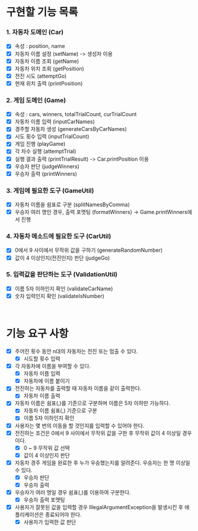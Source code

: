 # 구현할 기능 목록

### 1. 자동차 도메인 (Car)

- [X] 속성 : position, name
- [X] 자동차 이름 설정 (setName) -> 생성자 이용
- [X] 자동차 이름 조회 (getName)
- [X] 자동차 위치 조회 (getPosition)
- [X] 전진 시도 (attemptGo)
- [X] 현재 위치 출력 (printPosition)

### 2. 게임 도메인 (Game)

- [X] 속성 : cars, winners, totalTrialCount, curTrialCount
- [X] 자동차 이름 입력 (inputCarNames)
- [X] 경주할 자동차 생성 (generateCarsByCarNames)
- [X] 시도 횟수 입력 (inputTrialCount)
- [X] 게임 진행 (playGame)
- [X] 각 차수 실행 (attemptTrial)
- [X] 실행 결과 출력 (printTrialResult) -> Car.printPosition 이용
- [X] 우승자 판단 (judgeWinners)
- [X] 우승자 출력 (printWinners)

### 3. 게임에 필요한 도구 (GameUtil)

- [X] 자동차 이름을 쉼표로 구분 (splitNamesByComma)
- [X] 우승자 여러 명인 경우, 출력 포맷팅 (formatWinners) → Game.printWinners에서 진행

### 4. 자동차 메소드에 필요한 도구 (CarUtil)

- [X] 0에서 9 사이에서 무작위 값을 구하기 (generateRandomNumber)
- [X] 값이 4 이상인지(전진인지) 판단 (judgeGo)

### 5. 입력값을 판단하는 도구 (ValidationUtil)

- [X] 이름 5자 이하인지 확인 (validateCarName)
- [X] 숫자 입력인지 확인 (validateIsNumber)

<br>

# 기능 요구 사항

- [X] 주어진 횟수 동안 n대의 자동차는 전진 또는 멈출 수 있다.
    - [X] 시도할 횟수 입력
- [X] 각 자동차에 이름을 부여할 수 있다.
    - [X] 자동차 이름 입력
    - [X] 자동차에 이름 붙이기
- [X] 전진하는 자동차를 출력할 때 자동차 이름을 같이 출력한다.
    - [X] 자동차 이름 출력
- [X] 자동차 이름은 쉼표(,)를 기준으로 구분하며 이름은 5자 이하만 가능하다.
    - [X] 자동차 이름 쉼표(,) 기준으로 구분
    - [X] 이름 5자 이하인지 확인
- [X] 사용자는 몇 번의 이동을 할 것인지를 입력할 수 있어야 한다.
- [X] 전진하는 조건은 0에서 9 사이에서 무작위 값을 구한 후 무작위 값이 4 이상일 경우이다.
    - [X] 0 ~ 9 무작위 값 선택
    - [X] 값이 4 이상인지 판단
- [X] 자동차 경주 게임을 완료한 후 누가 우승했는지를 알려준다. 우승자는 한 명 이상일 수 있다.
    - [X] 우승자 판단
    - [X] 우승자 출력
- [X] 우승자가 여러 명일 경우 쉼표(,)를 이용하여 구분한다.
    - [X] 우승자 출력 포맷팅
- [X] 사용자가 잘못된 값을 입력할 경우 IllegalArgumentException을 발생시킨 후 애플리케이션은 종료되어야 한다.
    - [X] 사용자가 입력한 값 판단